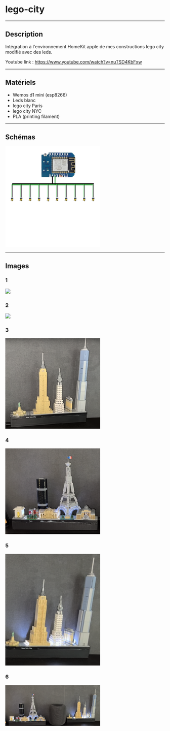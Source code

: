 # lego-city

-------------------------------------
## Description ##
  
  Intégration à l'environnement HomeKit apple de mes constructions lego city modifié avec des leds.

  
  Youtube link : https://www.youtube.com/watch?v=nuTSD4KbFxw

-------------------------------------
## Matériels ##

* Wemos d1 mini (esp8266)
* Leds blanc
* lego city Paris
* lego city NYC
* PLA (printing filament)

-------------------------------------
## Schémas ##

<img src="https://github.com/adamHassanBR/iot_projet/blob/main/_6_lego/images/_6_lego.png" style="width: 300px"/>

-------------------------------------
## Images ##

### 1 ###
<img src="https://github.com/adamHassanBR/iot_projet/blob/main/_6_lego/images/1.png" style="width: 300px"/>

### 2 ###
<img src="https://github.com/adamHassanBR/iot_projet/blob/main/_6_lego/images/2.png" style="width: 300px"/>

### 3 ###
<img src="https://github.com/adamHassanBR/iot_projet/blob/main/_6_lego/images/3.png" style="width: 300px"/>

### 4 ###
<img src="https://github.com/adamHassanBR/iot_projet/blob/main/_6_lego/images/4.png" style="width: 300px"/>

### 5 ###
<img src="https://github.com/adamHassanBR/iot_projet/blob/main/_6_lego/images/5.png" style="width: 300px"/>

### 6 ###
<img src="https://github.com/adamHassanBR/iot_projet/blob/main/_6_lego/images/6.png" style="width: 300px"/>



